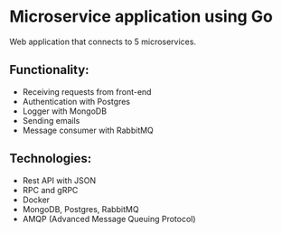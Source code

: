 # Microservice application using Go

Web application that connects to 5 microservices.


## Functionality:
- Receiving requests from front-end
- Authentication with Postgres
- Logger with MongoDB
- Sending emails
- Message consumer with RabbitMQ

## Technologies:
- Rest API with JSON
- RPC and gRPC
- Docker
- MongoDB, Postgres, RabbitMQ
- AMQP (Advanced Message Queuing Protocol)